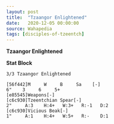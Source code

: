 ```yaml
---
layout: post
title:  "Tzaangor Enlightened"
date:   2020-12-05 00:00:00
source: Wahapedia
tags: [disciples-of-tzeentch]
---
```


**Tzaangor Enlightened**

**Stat Block**
```
3/3 Tzaangor Enlightened
```

```
[56f442]M     W     B     Sa    [-]
6"    3     6     5+    
[e85545]Weapons[-]
[c6c930]Tzeentchian Spear[-]
2"     A:3    H:4+   W:3+   R:-1   D:2   
[c6c930]Vicious Beak[-]
1"     A:1    H:4+   W:5+   R:-    D:1   
```
    
